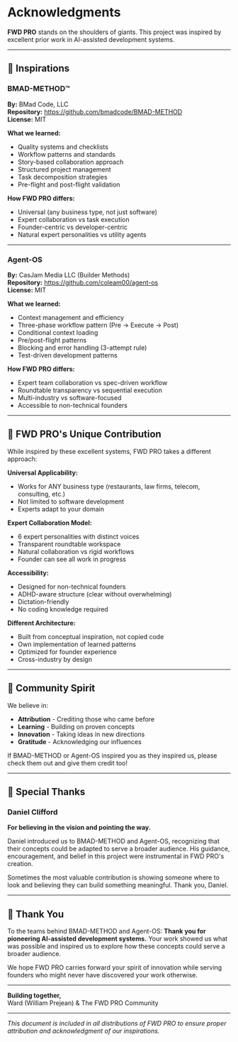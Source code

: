 # Acknowledgments

**FWD PRO** stands on the shoulders of giants. This project was inspired by excellent prior work in AI-assisted development systems.

---

## 🙏 Inspirations

### BMAD-METHOD™
**By:** BMad Code, LLC  
**Repository:** https://github.com/bmadcode/BMAD-METHOD  
**License:** MIT

**What we learned:**
- Quality systems and checklists
- Workflow patterns and standards
- Story-based collaboration approach
- Structured project management
- Task decomposition strategies
- Pre-flight and post-flight validation

**How FWD PRO differs:**
- Universal (any business type, not just software)
- Expert collaboration vs task execution
- Founder-centric vs developer-centric
- Natural expert personalities vs utility agents

---

### Agent-OS
**By:** CasJam Media LLC (Builder Methods)  
**Repository:** https://github.com/coleam00/agent-os  
**License:** MIT

**What we learned:**
- Context management and efficiency
- Three-phase workflow pattern (Pre → Execute → Post)
- Conditional context loading
- Pre/post-flight patterns
- Blocking and error handling (3-attempt rule)
- Test-driven development patterns

**How FWD PRO differs:**
- Expert team collaboration vs spec-driven workflow
- Roundtable transparency vs sequential execution
- Multi-industry vs software-focused
- Accessible to non-technical founders

---

## 🎯 FWD PRO's Unique Contribution

While inspired by these excellent systems, FWD PRO takes a different approach:

**Universal Applicability:**
- Works for ANY business type (restaurants, law firms, telecom, consulting, etc.)
- Not limited to software development
- Experts adapt to your domain

**Expert Collaboration Model:**
- 6 expert personalities with distinct voices
- Transparent roundtable workspace
- Natural collaboration vs rigid workflows
- Founder can see all work in progress

**Accessibility:**
- Designed for non-technical founders
- ADHD-aware structure (clear without overwhelming)
- Dictation-friendly
- No coding knowledge required

**Different Architecture:**
- Built from conceptual inspiration, not copied code
- Own implementation of learned patterns
- Optimized for founder experience
- Cross-industry by design

---

## 🤝 Community Spirit

We believe in:
- **Attribution** - Crediting those who came before
- **Learning** - Building on proven concepts
- **Innovation** - Taking ideas in new directions
- **Gratitude** - Acknowledging our influences

If BMAD-METHOD or Agent-OS inspired you as they inspired us, please check them out and give them credit too!

---

## 🌟 Special Thanks

### Daniel Clifford
**For believing in the vision and pointing the way.**

Daniel introduced us to BMAD-METHOD and Agent-OS, recognizing that their concepts could be adapted to serve a broader audience. His guidance, encouragement, and belief in this project were instrumental in FWD PRO's creation. 

Sometimes the most valuable contribution is showing someone where to look and believing they can build something meaningful. Thank you, Daniel.

---

## 💚 Thank You

To the teams behind BMAD-METHOD and Agent-OS: **Thank you for pioneering AI-assisted development systems.** Your work showed us what was possible and inspired us to explore how these concepts could serve a broader audience.

We hope FWD PRO carries forward your spirit of innovation while serving founders who might never have discovered your work otherwise.

---

**Building together,**  
Ward (William Prejean) & The FWD PRO Community

---

*This document is included in all distributions of FWD PRO to ensure proper attribution and acknowledgment of our inspirations.*

